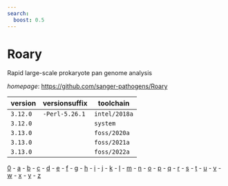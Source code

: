 ```yaml
---
search:
  boost: 0.5
---
```

# Roary

Rapid large-scale prokaryote pan genome analysis

*homepage*: <https://github.com/sanger-pathogens/Roary>

version | versionsuffix | toolchain
--------|---------------|----------
``3.12.0`` | ``-Perl-5.26.1`` | ``intel/2018a``
``3.12.0`` |  | ``system``
``3.13.0`` |  | ``foss/2020a``
``3.13.0`` |  | ``foss/2021a``
``3.13.0`` |  | ``foss/2022a``

[0](../0/index.md) - [a](../a/index.md) - [b](../b/index.md) - [c](../c/index.md) - [d](../d/index.md) - [e](../e/index.md) - [f](../f/index.md) - [g](../g/index.md) - [h](../h/index.md) - [i](../i/index.md) - [j](../j/index.md) - [k](../k/index.md) - [l](../l/index.md) - [m](../m/index.md) - [n](../n/index.md) - [o](../o/index.md) - [p](../p/index.md) - [q](../q/index.md) - [r](../r/index.md) - [s](../s/index.md) - [t](../t/index.md) - [u](../u/index.md) - [v](../v/index.md) - [w](../w/index.md) - [x](../x/index.md) - [y](../y/index.md) - [z](../z/index.md)

